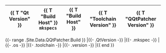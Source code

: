 | {{ T "Qt Version" }} | {{ T "Build Host" }} `mkspecs` | {{ T "Build Host" }} | {{ T "Toolchain Version" }} | {{ T "QQtPatcher Version" }} |
|-|-|-|-|-|
{{- range .Site.Data.QQtPatcher.Build }}
|{{- .QtVersion -}}
|{{- .mkspec -}}
|{{- .os -}}
|{{- .toolchain -}}
|{{- .version -}}
|{{ end }}
